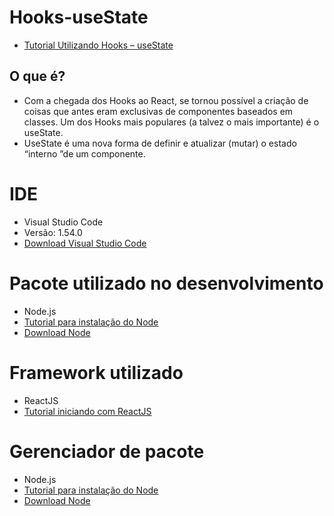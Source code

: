 # Hooks-useState

* [Tutorial Utilizando Hooks – useState](https://blog.cod3r.com.br/utilizando-hooks-usestate/)


## O que é?

* Com a chegada dos Hooks ao React, se tornou possível a criação de coisas que antes eram exclusivas de componentes baseados em classes. Um dos Hooks mais populares (a talvez o mais importante) é o useState. 
* UseState é uma nova forma de definir e atualizar (mutar) o estado “interno ”de um componente.

# IDE

* Visual Studio Code
* Versão: 1.54.0 
* [Download Visual Studio Code](https://code.visualstudio.com/)

# Pacote utilizado no desenvolvimento

* Node.js
* [Tutorial para instalação do Node](https://medium.com/@adsonrocha/como-instalar-o-node-js-no-windows-10-cf2bd460b8a8)
* [Download Node](https://nodejs.org/en/download/)

# Framework utilizado

* ReactJS
* [Tutorial iniciando com ReactJS](https://www.visualdicas.com.br/programacao/react/78-como-instalar-e-utilizar-o-react-no-windows)

# Gerenciador de pacote 

* Node.js
* [Tutorial para instalação do Node](https://medium.com/@adsonrocha/como-instalar-o-node-js-no-windows-10-cf2bd460b8a8)
* [Download Node](https://nodejs.org/en/download/)



